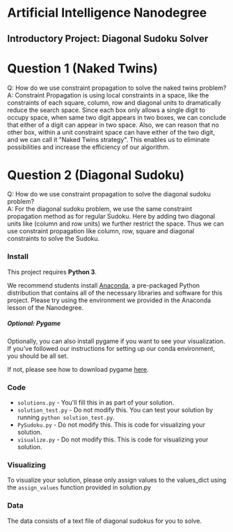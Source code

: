 # Artificial Intelligence Nanodegree
## Introductory Project: Diagonal Sudoku Solver

# Question 1 (Naked Twins)
Q: How do we use constraint propagation to solve the naked twins problem?  
A: Constraint Propagation is using local constraints in a space, like the constraints of each square, column, row and diagonal units to dramatically reduce the search space. Since each box only allows a single digit to occupy space, when same two digit appears in two boxes, we can conclude that either of a digit can appear in two space. Also, we can reason that no other box, within a unit constraint space can have either of the two digit, and we can call it "Naked Twins strategy". This enables us to eliminate possibilities and increase the efficiency of our algorithm.

# Question 2 (Diagonal Sudoku)
Q: How do we use constraint propagation to solve the diagonal sudoku problem?  
A: For the diagonal sudoku problem, we use the same constraint propagation method as for regular Sudoku. Here by adding two diagonal units like (column and row units) we further restrict the space. Thus we can use constraint propagation like column, row, square and diagonal constraints to solve the Sudoku.

 
### Install

This project requires **Python 3**.

We recommend students install [Anaconda](https://www.continuum.io/downloads), a pre-packaged Python distribution that contains all of the necessary libraries and software for this project.
Please try using the environment we provided in the Anaconda lesson of the Nanodegree.

##### Optional: Pygame

Optionally, you can also install pygame if you want to see your visualization. If you've followed our instructions for setting up our conda environment, you should be all set.

If not, please see how to download pygame [here](http://www.pygame.org/download.shtml).

### Code

* `solutions.py` - You'll fill this in as part of your solution.
* `solution_test.py` - Do not modify this. You can test your solution by running `python solution_test.py`.
* `PySudoku.py` - Do not modify this. This is code for visualizing your solution.
* `visualize.py` - Do not modify this. This is code for visualizing your solution.

### Visualizing

To visualize your solution, please only assign values to the values_dict using the ```assign_values``` function provided in solution.py

### Data

The data consists of a text file of diagonal sudokus for you to solve.

